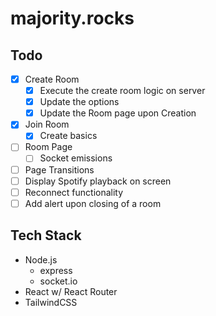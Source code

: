 # majority.rocks

## Todo
- [x] Create Room
    - [x] Execute the create room logic on server
    - [x] Update the options
    - [x] Update the Room page upon Creation
- [x] Join Room
    - [x] Create basics
- [ ] Room Page
    - [ ] Socket emissions
- [ ] Page Transitions
- [ ] Display Spotify playback on screen
- [ ] Reconnect functionality
- [ ] Add alert upon closing of a room

## Tech Stack

- Node.js
  - express
  - socket.io
- React w/ React Router
- TailwindCSS